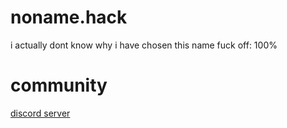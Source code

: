 # noname.hack

i actually dont know why i have chosen this name
fuck off: 100%

# community

[discord server](https://discord.gg/UrQuMQbPmY)
